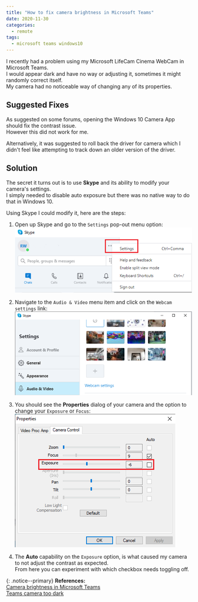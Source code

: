 ```yaml
---
title: "How to fix camera brightness in Microsoft Teams"
date: 2020-11-30
categories:
  - remote 
tags:
  - microsoft teams windows10
---
```


I recently had a problem using my Microsoft LifeCam Cinema WebCam in Microsoft Teams.  
I would appear dark and have no way or adjusting it, sometimes it might randomly correct itself.  
My camera had no noticeable way of changing any of its properties.

## Suggested Fixes
As suggested on some forums, opening the Windows 10 Camera App should fix the contrast issue.  
However this did not work for me.

Alternatively, it was suggested to roll back the driver for camera which I didn't feel like attempting to track down an older version of the driver.

## Solution
The secret it turns out is to use **Skype** and its ability to modify your camera's settings.  
I simply needed to disable auto exposure but there was no native way to do that in Windows 10.

Using Skype I could modify it, here are the steps: 

1. Open up Skype and go to the `Settings` pop-out menu option:
    ![Skype Settings](/assets/images/posts/webcam/skype-settings.png)

2. Navigate to the `Audio & Video` menu item and click on the `Webcam settings` link:
    ![Audio & Video Settings](/assets/images/posts/webcam/settings.audio-video.png)

3. You should see the **Properties** dialog of your camera and the option to change your `Exposure` or `Focus`:
    ![image](/assets/images/posts/webcam/settings.webcam.png)

4. The **Auto** capability on the `Exposure` option, is what caused my camera to not adjust the contrast as expected.  
    From here you can experiment with which checkbox needs toggling off.  

{: .notice--primary}
<strong>References:</strong>  
[Camera brightness in Microsoft Teams](https://answers.microsoft.com/en-us/msteams/forum/msteams_sett-msteams_subother/camera-brightness-in-microsoft-teams/98181a50-e49f-44a5-ace8-a1509145da29)  
[Teams camera too dark](https://techcommunity.microsoft.com/t5/microsoft-teams/teams-camera-too-dark/m-p/1283139)